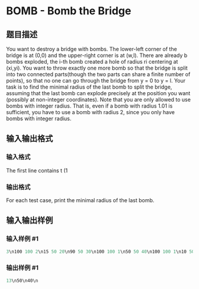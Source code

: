 # BOMB - Bomb the Bridge

## 题目描述

You want to destroy a bridge with bombs. The lower-left corner of the bridge is at (0,0) and the upper-right corner is at (w,l). There are already b bombs exploded, the i-th bomb created a hole of radius ri centering at (xi,yi). You want to throw exactly one more bomb so that the bridge is split into two connected parts(though the two parts can share a finite number of points), so that no one can go through the bridge from y = 0 to y = l. Your task is to find the minimal radius of the last bomb to split the bridge, assuming that the last bomb can explode precisely at the position you want (possibly at non-integer coordinates). Note that you are only allowed to use bombs with integer radius. That is, even if a bomb with radius 1.01 is sufficient, you have to use a bomb with radius 2, since you only have bombs with integer radius.

## 输入输出格式

### 输入格式

The first line contains t (1

### 输出格式

For each test case, print the minimal radius of the last bomb.

## 输入输出样例

### 输入样例 #1

```cpp
3\n100 100 2\n15 50 20\n90 50 30\n100 100 1\n50 50 40\n100 100 1\n10 50 10&amp;nbsp;
```


### 输出样例 #1

```cpp
13\n50\n40\n
```


